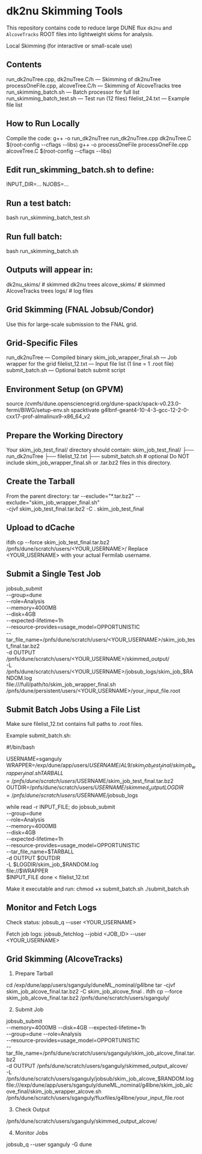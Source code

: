 # dk2nu Skimming Tools

This repository contains code to reduce large DUNE flux `dk2nu` and `AlcoveTracks` ROOT files into lightweight skims for analysis.

Local Skimming (for interactive or small-scale use)

## Contents
run_dk2nuTree.cpp, dk2nuTree.C/h — Skimming of dk2nuTree
processOneFile.cpp, alcoveTree.C/h — Skimming of AlcoveTracks tree
run_skimming_batch.sh — Batch processor for full list
run_skimming_batch_test.sh — Test run (12 files)
filelist_24.txt — Example file list

## How to Run Locally
Compile the code:
g++ -o run_dk2nuTree run_dk2nuTree.cpp dk2nuTree.C $(root-config --cflags --libs)
g++ -o processOneFile processOneFile.cpp alcoveTree.C $(root-config --cflags --libs)

## Edit run_skimming_batch.sh to define:
INPUT_DIR=...
NJOBS=...

## Run a test batch:
bash run_skimming_batch_test.sh

## Run full batch:
bash run_skimming_batch.sh

## Outputs will appear in:

dk2nu_skims/     # skimmed dk2nu trees
alcove_skims/    # skimmed AlcoveTracks trees
logs/            # log files

## Grid Skimming (FNAL Jobsub/Condor)

Use this for large-scale submission to the FNAL grid.

## Grid-Specific Files
run_dk2nuTree — Compiled binary
skim_job_wrapper_final.sh — Job wrapper for the grid
filelist_12.txt — Input file list (1 line = 1 .root file)
submit_batch.sh — Optional batch submit script

## Environment Setup (on GPVM)
source /cvmfs/dune.opensciencegrid.org/dune-spack/spack-v0.23.0-fermi/BIWG/setup-env.sh
spacktivate g4lbnf-geant4-10-4-3-gcc-12-2-0-cxx17-prof-almalinux9-x86_64_v2

## Prepare the Working Directory
Your skim_job_test_final/ directory should contain:
skim_job_test_final/
├── run_dk2nuTree
├── filelist_12.txt
├── submit_batch.sh        # optional
 Do NOT include skim_job_wrapper_final.sh or .tar.bz2 files in this directory.

## Create the Tarball
From the parent directory:
tar --exclude="*.tar.bz2" --exclude="skim_job_wrapper_final.sh" \
    -cjvf skim_job_test_final.tar.bz2 -C . skim_job_test_final
    
## Upload to dCache

ifdh cp --force skim_job_test_final.tar.bz2 /pnfs/dune/scratch/users/<YOUR_USERNAME>/
Replace <YOUR_USERNAME> with your actual Fermilab username.

## Submit a Single Test Job
jobsub_submit \
  --group=dune \
  --role=Analysis \
  --memory=4000MB \
  --disk=4GB \
  --expected-lifetime=1h \
  --resource-provides=usage_model=OPPORTUNISTIC \
  --tar_file_name=/pnfs/dune/scratch/users/<YOUR_USERNAME>/skim_job_test_final.tar.bz2 \
  -d OUTPUT /pnfs/dune/scratch/users/<YOUR_USERNAME>/skimmed_output/ \
  -L /pnfs/dune/scratch/users/<YOUR_USERNAME>/jobsub_logs/skim_job_$RANDOM.log \
  file:///full/path/to/skim_job_wrapper_final.sh \
  /pnfs/dune/persistent/users/<YOUR_USERNAME>/your_input_file.root


## Submit Batch Jobs Using a File List
Make sure filelist_12.txt contains full paths to .root files.

Example submit_batch.sh:

#!/bin/bash

USERNAME=sganguly
WRAPPER=/exp/dune/app/users/$USERNAME/AL9/skim_job_test_final/skim_job_wrapper_final.sh
TARBALL=/pnfs/dune/scratch/users/$USERNAME/skim_job_test_final.tar.bz2
OUTDIR=/pnfs/dune/scratch/users/$USERNAME/skimmed_output
LOGDIR=/pnfs/dune/scratch/users/$USERNAME/jobsub_logs

while read -r INPUT_FILE; do
  jobsub_submit \
    --group=dune \
    --role=Analysis \
    --memory=4000MB \
    --disk=4GB \
    --expected-lifetime=1h \
    --resource-provides=usage_model=OPPORTUNISTIC \
    --tar_file_name=$TARBALL \
    -d OUTPUT $OUTDIR \
    -L $LOGDIR/skim_job_$RANDOM.log \
    file://$WRAPPER \
    $INPUT_FILE
done < filelist_12.txt


Make it executable and run:
chmod +x submit_batch.sh
./submit_batch.sh


## Monitor and Fetch Logs
Check status:
jobsub_q --user <YOUR_USERNAME>

Fetch job logs:
jobsub_fetchlog --jobid <JOB_ID> --user <YOUR_USERNAME>



## Grid Skimming (AlcoveTracks)

1. Prepare Tarball

cd /exp/dune/app/users/sganguly/duneML_nominal/g4lbne
tar -cjvf skim_job_alcove_final.tar.bz2 -C skim_job_alcove_final .
ifdh cp --force skim_job_alcove_final.tar.bz2 /pnfs/dune/scratch/users/sganguly/

2. Submit Job

jobsub_submit \
  --memory=4000MB --disk=4GB --expected-lifetime=1h \
  --group=dune --role=Analysis \
  --resource-provides=usage_model=OPPORTUNISTIC \
  --tar_file_name=/pnfs/dune/scratch/users/sganguly/skim_job_alcove_final.tar.bz2 \
  -d OUTPUT /pnfs/dune/scratch/users/sganguly/skimmed_output_alcove/ \
  -L /pnfs/dune/scratch/users/sganguly/jobsub/skim_job_alcove_$RANDOM.log \
  file:///exp/dune/app/users/sganguly/duneML_nominal/g4lbne/skim_job_alcove_final/skim_job_wrapper_alcove.sh \
  /pnfs/dune/scratch/users/sganguly/fluxfiles/g4lbne/your_input_file.root

3. Check Output

/pnfs/dune/scratch/users/sganguly/skimmed_output_alcove/

4. Monitor Jobs

jobsub_q --user sganguly -G dune

